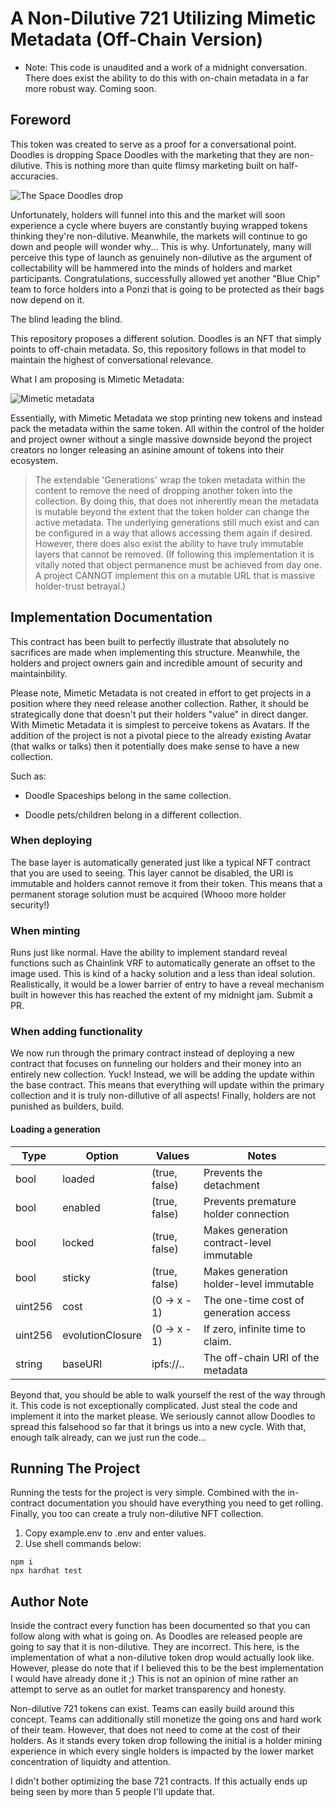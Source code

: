 # A Non-Dilutive 721 Utilizing Mimetic Metadata (Off-Chain Version)

* Note: This code is unaudited and a work of a midnight conversation. There does exist the ability to do this with on-chain metadata in a far more robust way. Coming soon.

## Foreword

This token was created to serve as a proof for a conversational point. Doodles is dropping Space Doodles with the marketing that they are non-dilutive. This is nothing more than quite flimsy marketing built on half-accuracies.

![The Space Doodles drop](https://pbs.twimg.com/media/FIln4NFWQAYqyWi?format=jpg&name=4096x4096)

Unfortunately, holders will funnel into this and the market will soon experience a cycle where buyers are constantly buying wrapped tokens thinking they're non-dilutive. Meanwhile, the markets will continue to go down and people will wonder why... This is why. Unfortunately, many will perceive this type of launch as genuinely non-dilutive as the argument of collectability will be hammered into the minds of holders and market participants. Congratulations, successfully allowed yet another "Blue Chip" team to force holders into a Ponzi that is going to be protected as their bags now depend on it.

The blind leading the blind. 

This repository proposes a different solution. Doodles is an NFT that simply points to off-chain metadata. So, this repository follows in that model to maintain the highest of conversational relevance.

What I am proposing is Mimetic Metadata:

![Mimetic metadata](https://i.imgur.com/znXXJwS.png)

Essentially, with Mimetic Metadata we stop printing new tokens and instead pack the metadata within the same token. All within the control of the holder and project owner without a single massive downside beyond the project creators no longer releasing an asinine amount of tokens into their ecosystem.

>  The extendable 'Generations' wrap the token metadata within the content to remove the need  of dropping another token into the collection. By doing this, that does not inherently mean the metadata is mutable beyond the extent that the token holder can change the active metadata. The underlying generations still much exist and can be configured in a  way that allows accessing them again if desired. However, there does also exist the  ability to have truly immutable layers that cannot be removed. (If following this implementation it is vitally noted that object permanence must be achieved from day one. A project CANNOT implement this on a mutable URL that is massive holder-trust betrayal.)

## Implementation Documentation

This contract has been built to perfectly illustrate that absolutely no sacrifices are made when implementing this structure. Meanwhile, the holders and project owners gain and incredible amount of security and maintainbility.

Please note, Mimetic Metadata is not created in effort to get projects in a position where they need release another collection. Rather, it should be strategically done that doesn't put their holders "value" in direct danger. With Mimetic Metadata it is simplest to perceive tokens as Avatars. If the addition of the project is not a pivotal piece to the already existing Avatar (that walks or talks) then it potentially does make sense to have a new collection.

Such as:

* Doodle Spaceships belong in the same collection.

* Doodle pets/children belong in a different collection.

### When deploying

The base layer is automatically generated just like a typical NFT contract that you are used to seeing. This layer cannot be disabled, the URI is immutable and holders cannot remove it from their token. This means that a permanent storage solution must be acquired (Whooo more holder security!)

### When minting

Runs just like normal. Have the ability to implement standard reveal functions such as Chainlink VRF to automatically generate an offset to the image used. This is kind of a hacky solution and a less than ideal solution. Realistically, it would be a lower barrier of entry to have a reveal mechanism built in however this has reached the extent of my midnight jam. Submit a PR.

### When adding functionality

We now run through the primary contract instead of deploying a new contract that focuses on funneling our holders and their money into an entirely new collection. Yuck! Instead, we will be adding the update within the base contract. This means that everything will update within the primary collection and it is truly non-dillutive of all aspects! Finally, holders are not punished as builders, build.

#### Loading a generation

| Type        | Option                   | Values          | Notes                                             |
|-------------|--------------------------|-----------------|---------------------------------------------------|
| bool        |    loaded                | (true, false)   | Prevents the detachment                           |
| bool        |    enabled               | (true, false)   | Prevents premature holder connection              |
| bool        |    locked                | (true, false)   | Makes generation contract-level immutable         |    
| bool        |    sticky                | (true, false)   | Makes generation holder-level immutable           |    
| uint256     |    cost                  | (0 -> x - 1)    | The one-time cost of generation access            |
| uint256     |    evolutionClosure      | (0 -> x - 1)    | If zero, infinite time to claim.                  |
| string      |    baseURI               | ipfs://..       | The off-chain URI of the metadata                 |

Beyond that, you should be able to walk yourself the rest of the way through it. This code is not exceptionally complicated. Just steal the code and implement it into the market please. We seriously cannot allow Doodles to spread this falsehood so far that it brings us into a new cycle. With that, enough talk already, can we just run the code...

## Running The Project

Running the tests for the project is very simple. Combined with the in-contract documentation you should have everything you need to get rolling. Finally, you too can create a truly non-dilutive NFT collection.

1. Copy example.env to .env and enter values.
2. Use shell commands below:

```shell
npm i
npx hardhat test
```

## Author Note

Inside the contract every function has been documented so that you can follow along with what is going on. As Doodles are released people are going to say that it is non-dilutive. They are incorrect. This here, is the implementation of what a non-dilutive token drop would actually look like. However, please do note that if I believed this to be the best implementation I would have already done it ;) This is not an opinion of mine rather an attempt to serve as an outlet for market transparency and honesty.

Non-dilutive 721 tokens can exist. Teams can easily build around this concept. Teams can additionally  still monetize the going ons and hard work of their team. However, that does not need to come at the cost of their holders. As it stands every token drop following the initial is a holder mining experience in which every single holders is impacted by the lower market concentration of liquidty and attention.

I didn't bother optimizing the base 721 contracts. If this actually ends up being seen by more than 5 people I'll update that.